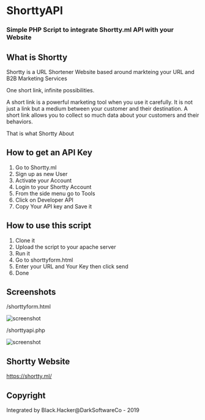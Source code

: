# ShorttyAPI
### Simple PHP Script to integrate Shortty.ml API with your Website

## What is Shortty
Shortty is a URL Shortener Website based around markteing your URL and B2B Marketing Services

 One short link, infinite possibilities.
 
A short link is a powerful marketing tool when you use it carefully. It is not just a link but a medium between your customer and their destination. A short link allows you to collect so much data about your customers and their behaviors.

That is what Shortty About

## How to get an API Key
1. Go to Shortty.ml
2. Sign up as new User
3. Activate your Account
4. Login to your Shortty Account
5. From the side menu go to Tools
6. Click on Developer API
7. Copy Your API key and Save it

## How to use this script
1. Clone it 
2. Upload the script to your apache server
3. Run it
4. Go to shorttyform.html
5. Enter your URL and Your Key then click send
6. Done

## Screenshots
/shorttyform.html

![screenshot](https://1.top4top.net/p_12932uck31.png)

/shorttyapi.php

![screenshot](https://2.top4top.net/p_1293c8rvn2.png)

## Shortty Website
https://shortty.ml/

## Copyright
Integrated by Black.Hacker@DarkSoftwareCo - 2019
